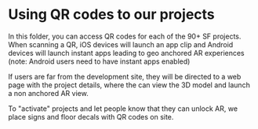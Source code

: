 # Using QR codes to our projects

In this folder, you can access QR codes for each of the 90+ SF projects. 
When scanning a QR, iOS devices will launch an app clip and Android devices will launch instant apps leading to geo anchored AR experiences (note: Android users need to have instant apps enabled)

If users are far from the development site, they will be directed to a web page with the project details, where the can view the 3D model and launch a non anchored AR view. 

To "activate" projects and let people know that they can unlock AR, we place signs and floor decals with QR codes on site. 


